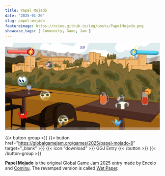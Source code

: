 ```yaml
---
title: Papel Mojado
date: "2025-01-26"
slug: papel-mojado
featureimage: https://ncine.github.io/img/posts/PapelMojado.png
showcase_tags: [ Community, Game, Jam ]
---
```


![Papel Mojado](/img/posts/PapelMojado.png)

{{< button-group >}}
{{< button href="https://globalgamejam.org/games/2025/papel-mojado-9" target="_blank" >}}
{{< icon "download" >}} GGJ Entry
{{< /button >}}
{{< /button-group >}}

**Papel Mojado** is the original Global Game Jam 2025 entry made by Encelo and [Cominu](https://bsky.app/profile/cominu.bsky.social).
The revamped version is called [Wet Paper](/gallery/wet-paper).